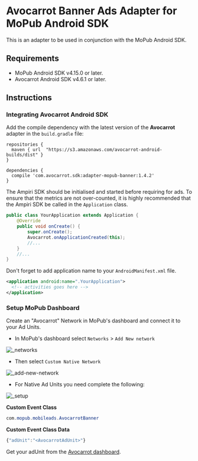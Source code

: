 # Avocarrot Banner Ads Adapter for MoPub Android SDK

This is an adapter to be used in conjunction with the MoPub Android SDK.

## Requirements

* MoPub Android SDK v4.15.0 or later.
* Avocarrot Android SDK v4.6.1 or later.

## Instructions

### Integrating Avocarrot Android SDK

Add the compile dependency with the latest version of the **Avocarrot** adapter in the `build.gradle` file:

```
repositories {
  maven { url  "https://s3.amazonaws.com/avocarrot-android-builds/dist" }
}

dependencies {
  compile 'com.avocarrot.sdk:adapter-mopub-banner:1.4.2'
}
```

The Ampiri SDK should be initialised and started before requiring for ads. To ensure that the metrics are not over-counted, it is highly recommended 
that the Ampiri SDK be called in the `Application` class.

```java
public class YourApplication extends Application {
    @Override
    public void onCreate() {
        super.onCreate();
        Avocarrot.onApplicationCreated(this);
        //...
    }
    //...
}
```

Don't forget to add application name to your `AndroidManifest.xml` file.

```xml
<application android:name=".YourApplication">
  <!-- activities goes here -->
</application>
```

### Setup MoPub Dashboard

Create an "Avocarrot" Network in MoPub's dashboard and connect it to your Ad Units.

* In MoPub's dashboard select `Networks` > `Add New network`

![_networks](https://cloud.githubusercontent.com/assets/6909699/24693099/a11c06b4-19e4-11e7-8a26-c5b3ba104b6c.png)

* Then select `Custom Native Network`

![_add-new-network](https://cloud.githubusercontent.com/assets/6909699/24693100/a1398f04-19e4-11e7-92a7-a46f3d729aa7.png)

* For Native Ad Units you need complete the following:
  
![_setup](https://cloud.githubusercontent.com/assets/6909699/24693101/a14a981c-19e4-11e7-9559-06d2e54ff5b6.png)

**Custom Event Class**

```java
com.mopub.mobileads.AvocarrotBanner
```

**Custom Event Class Data**

```javascript
{"adUnit":"<AvocarrotAdUnit>"}
```

Get your adUnit from the [Avocarrot dashboard](https://login.avocarrot.com/login).
